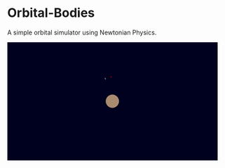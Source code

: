 # Orbital-Bodies

A simple orbital simulator using Newtonian Physics.

![GIF showing this script running](media/orbital_bodies_animated.gif)
